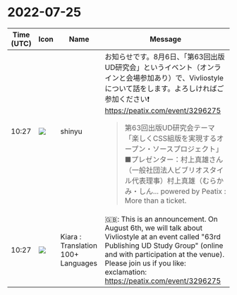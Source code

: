 # 2022-07-25

|Time (UTC)|Icon|Name|Message|
|---|---|---|---|
|10:27|![](https://avatars.slack-edge.com/2018-04-27/354445776386_e258f5ed5ba887b08668_72.jpg)|shinyu|お知らせです。8月6日、「第63回出版UD研究会」というイベント（オンラインと会場参加あり）で、Vivliostyleについて話をします。よろしければご参加ください❗️<br><https://peatix.com/event/3296275><br><blockquote>第63回出版UD研究会テーマ「楽しくCSS組版を実現するオープン・ソースプロジェクト」 ■プレゼンター：村上真雄さん（一般社団法人ビブリオスタイル代表理事）村上真雄（むらかみ・しん... powered by Peatix : More than a ticket.</blockquote>|
|10:27|![](https://avatars.slack-edge.com/2021-08-02/2324149410423_2aa7423c4133ecb9f168_72.png)|Kiara : Translation 100+ Languages|🇬🇧: This is an announcement. On August 6th, we will talk about Vivliostyle at an event called "63rd Publishing UD Study Group" (online and with participation at the venue). Please join us if you like: exclamation: ️<br><https://peatix.com/event/3296275>|
